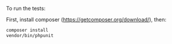To run the tests:

First, install composer (https://getcomposer.org/download/), then:

```bash
composer install
vendor/bin/phpunit
```